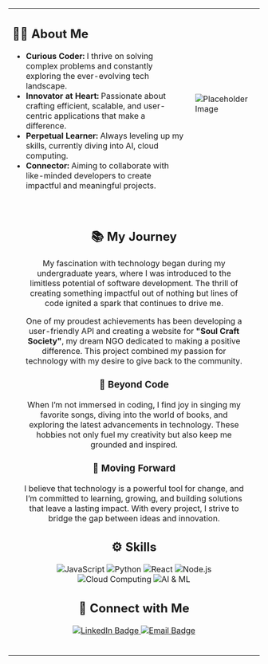 <table style="width: 100%; height: 100vh;">
 <tr>
    <td>
      <div>
        <h2>👨‍💻 About Me</h2>
        <ul>
          <li>
            <strong>Curious Coder:</strong> I thrive on solving complex problems and constantly exploring the ever-evolving tech landscape.
          </li>
          <li>
            <strong>Innovator at Heart:</strong> Passionate about crafting efficient, scalable, and user-centric applications that make a difference.
          </li>
          <li>
            <strong>Perpetual Learner:</strong> Always leveling up my skills, currently diving into AI, cloud computing.
          </li>
          <li>
            <strong>Connector:</strong> Aiming to collaborate with like-minded developers to create impactful and meaningful projects.
          </li>
        </ul>
      </div>
    </td>
    <td>
      <div>
        <img src="https://media0.giphy.com/media/v1.Y2lkPTc5MGI3NjExem84enhuYzhoaW5vaG1xNGd4OG1rMm55dmdueDd3OTczaTZvZTlmYyZlcD12MV9pbnRlcm5hbF9naWZfYnlfaWQmY3Q9Zw/3o85xDrrChm8WhGxVK/giphy.gif" alt="Placeholder Image" style="display: block; margin: auto;" />
      </div>
    </td>
  </tr>
  <tr>
    <td colspan="2">
     <div style="text-align: center; padding: 20px;">
        <h2>📚 My Journey</h2>
        <p>
          My fascination with technology began during my undergraduate years, where I was introduced to the limitless potential of software development. The thrill of creating something impactful out of nothing but lines of code ignited a spark that continues to drive me.
        </p>
        <p>
          One of my proudest achievements has been developing a user-friendly API and creating a website for <strong>"Soul Craft Society"</strong>, my dream NGO dedicated to making a positive difference. This project combined my passion for technology with my desire to give back to the community.
        </p>
        <h3>🎵 Beyond Code</h3>
        <p>
          When I’m not immersed in coding, I find joy in singing my favorite songs, diving into the world of books, and exploring the latest advancements in technology. These hobbies not only fuel my creativity but also keep me grounded and inspired.
        </p>
        <h3>🌟 Moving Forward</h3>
        <p>
          I believe that technology is a powerful tool for change, and I’m committed to learning, growing, and building solutions that leave a lasting impact. With every project, I strive to bridge the gap between ideas and innovation.
        </p>
       <h2>⚙️ Skills</h2>
        <p>
          <img src="https://img.shields.io/badge/JavaScript-F7DF1E?style=for-the-badge&logo=javascript&logoColor=black" alt="JavaScript" />
          <img src="https://img.shields.io/badge/Python-3776AB?style=for-the-badge&logo=python&logoColor=white" alt="Python" />
          <img src="https://img.shields.io/badge/React-61DAFB?style=for-the-badge&logo=react&logoColor=black" alt="React" />
          <img src="https://img.shields.io/badge/Node.js-339933?style=for-the-badge&logo=node.js&logoColor=white" alt="Node.js" />
          <img src="https://img.shields.io/badge/Cloud%20Computing-0081CB?style=for-the-badge&logo=azure-devops&logoColor=white" alt="Cloud Computing" />
          <img src="https://img.shields.io/badge/AI%20&%20ML-FF6F00?style=for-the-badge&logo=tensorflow&logoColor=white" alt="AI & ML" />
        </p>
        <h2>🔗 Connect with Me</h2>
        <p>
          <a href="https://www.linkedin.com/in/hemanthcodes" target="_blank" rel="noopener noreferrer">
            <img src="https://img.shields.io/badge/LinkedIn-%230077B5.svg?style=for-the-badge&logo=linkedin&logoColor=white" alt="LinkedIn Badge" />
        </a>
        <a href="mailto:hemanths7.dev@gmail.com" target="_blank" rel="noopener noreferrer">
            <img src="https://img.shields.io/badge/Mail-FF3D00?style=for-the-badge&logo=gmail&logoColor=white" alt="Email Badge" />
        </a>        
        </p>
      </div>
    </td>
  </tr>
</table>
